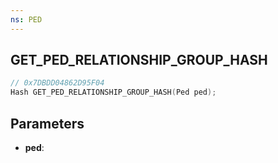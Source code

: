 ```yaml
---
ns: PED
---
```

## GET_PED_RELATIONSHIP_GROUP_HASH

```c
// 0x7DBDD04862D95F04
Hash GET_PED_RELATIONSHIP_GROUP_HASH(Ped ped);
```

## Parameters
* **ped**:
